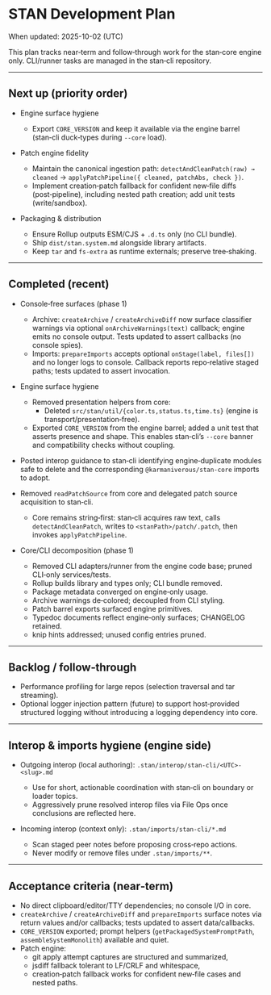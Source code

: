 # STAN Development Plan

When updated: 2025-10-02 (UTC)

This plan tracks near‑term and follow‑through work for the stan‑core engine only. CLI/runner tasks are managed in the stan‑cli repository.

---

## Next up (priority order)

- Engine surface hygiene
  - Export `CORE_VERSION` and keep it available via the engine barrel (stan‑cli duck‑types during `--core` load).

- Patch engine fidelity
  - Maintain the canonical ingestion path: `detectAndCleanPatch(raw) → cleaned` → `applyPatchPipeline({ cleaned, patchAbs, check })`.
  - Implement creation‑patch fallback for confident new‑file diffs (post‑pipeline), including nested path creation; add unit tests (write/sandbox).

- Packaging & distribution
  - Ensure Rollup outputs ESM/CJS + `.d.ts` only (no CLI bundle).
  - Ship `dist/stan.system.md` alongside library artifacts.
  - Keep `tar` and `fs-extra` as runtime externals; preserve tree‑shaking.

---

## Completed (recent)

- Console‑free surfaces (phase 1)
  - Archive: `createArchive` / `createArchiveDiff` now surface classifier
    warnings via optional `onArchiveWarnings(text)` callback; engine emits no
    console output. Tests updated to assert callbacks (no console spies).
  - Imports: `prepareImports` accepts optional `onStage(label, files[])` and no
    longer logs to console. Callback reports repo‑relative staged paths; tests
    updated to assert invocation.

- Engine surface hygiene
  - Removed presentation helpers from core:
    - Deleted `src/stan/util/{color.ts,status.ts,time.ts}` (engine is
      transport/presentation‑free).
  - Exported `CORE_VERSION` from the engine barrel; added a unit test that
    asserts presence and shape. This enables stan‑cli’s `--core` banner and
    compatibility checks without coupling.

- Posted interop guidance to stan‑cli identifying engine‑duplicate modules safe to delete and the corresponding `@karmaniverous/stan-core` imports to adopt.

- Removed `readPatchSource` from core and delegated patch source acquisition to stan‑cli.
  - Core remains string‑first: stan‑cli acquires raw text, calls `detectAndCleanPatch`, writes to `<stanPath>/patch/.patch`, then invokes `applyPatchPipeline`.

- Core/CLI decomposition (phase 1)
  - Removed CLI adapters/runner from the engine code base; pruned CLI‑only services/tests.
  - Rollup builds library and types only; CLI bundle removed.
  - Package metadata converged on engine‑only usage.
  - Archive warnings de‑colored; decoupled from CLI styling.
  - Patch barrel exports surfaced engine primitives.
  - Typedoc documents reflect engine‑only surfaces; CHANGELOG retained.
  - knip hints addressed; unused config entries pruned.

---

## Backlog / follow‑through

- Performance profiling for large repos (selection traversal and tar streaming).
- Optional logger injection pattern (future) to support host‑provided structured logging without introducing a logging dependency into core.

---

## Interop & imports hygiene (engine side)

- Outgoing interop (local authoring): `.stan/interop/stan-cli/<UTC>-<slug>.md`
  - Use for short, actionable coordination with stan‑cli on boundary or loader topics.
  - Aggressively prune resolved interop files via File Ops once conclusions are reflected here.

- Incoming interop (context only): `.stan/imports/stan-cli/*.md`
  - Scan staged peer notes before proposing cross‑repo actions.
  - Never modify or remove files under `.stan/imports/**`.

---

## Acceptance criteria (near‑term)

- No direct clipboard/editor/TTY dependencies; no console I/O in core.
- `createArchive` / `createArchiveDiff` and `prepareImports` surface notes via return values and/or callbacks; tests updated to assert data/callbacks.
- `CORE_VERSION` exported; prompt helpers (`getPackagedSystemPromptPath`, `assembleSystemMonolith`) available and quiet.
- Patch engine:
  - git apply attempt captures are structured and summarized,
  - jsdiff fallback tolerant to LF/CRLF and whitespace,
  - creation‑patch fallback works for confident new‑file cases and nested paths.
